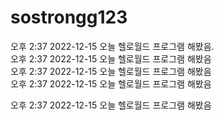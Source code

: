 # sostrongg123

오후 2:37 2022-12-15 오늘 헬로월드 프로그램 해봤음.    
오후 2:37 2022-12-15 오늘 헬로월드 프로그램 해봤음    
오후 2:37 2022-12-15 오늘 헬로월드 프로그램 해봤음      
오후 2:37 2022-12-15 오늘 헬로월드 프로그램 해봤음      

오후 2:37 2022-12-15 오늘 헬로월드 프로그램 해봤음      
